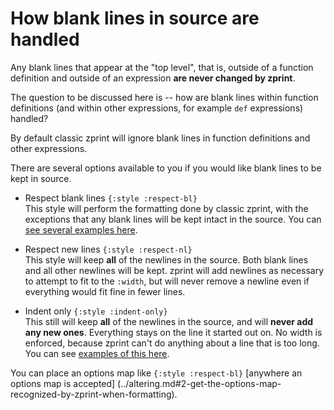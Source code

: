 # How blank lines in source are handled

Any blank lines that appear at the "top level", that is, outside of
a function definition and outside of an expression __are never changed
by zprint__.

The question to be discussed here is -- how are blank lines within function
definitions (and within other expressions, for example `def` expressions)
handled? 

By default classic zprint will ignore blank lines in function definitions
and other expressions.  

There are several options available to you if you would like blank lines
to be kept in source.

  * Respect blank lines `{:style :respect-bl}`  
  This style will perform the formatting done by classic zprint, with the
  exceptions that any blank lines will be kept intact in the source.
  You can [see several examples here](../types/respectbl.md).

  * Respect new lines `{:style :respect-nl}`  
  This style will keep __all__ of the newlines in the source.  Both blank
  lines and all other newlines will be kept.  zprint will add newlines as
  necessary to attempt to fit to the `:width`, but will never remove a
  newline even if everything would fit fine in fewer lines.
  
  * Indent only `{:style :indent-only}`  
  This still will keep __all__ of the newlines in the source, and will
  __never add any new ones__.  Everything stays on the line it started
  out on.  No width is enforced, because zprint can't do anything about
  a line that is too long.  You can see 
  [examples of this here](../types/indentonly.md).

You can place an options map like `{:style :respect-bl}`
[anywhere an options map is accepted]
(../altering.md#2-get-the-options-map-recognized-by-zprint-when-formatting).

